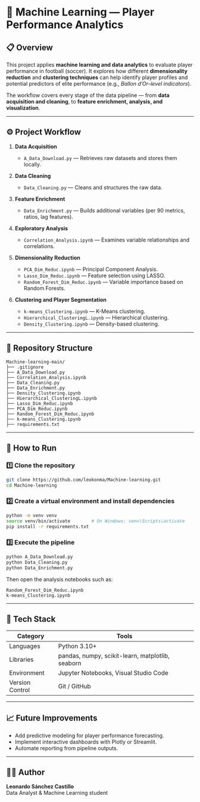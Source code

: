 # 🧠 Machine Learning — Player Performance Analytics

## 📋 Overview
This project applies **machine learning and data analytics** to evaluate player performance in football (soccer).
It explores how different **dimensionality reduction** and **clustering techniques** can help identify player profiles and potential predictors of elite performance (e.g., *Ballon d’Or–level indicators*).

The workflow covers every stage of the data pipeline — from **data acquisition and cleaning**, to **feature enrichment, analysis, and visualization**.

---

## ⚙️ Project Workflow

1. **Data Acquisition**
   - `A_Data_Download.py` — Retrieves raw datasets and stores them locally.

2. **Data Cleaning**
   - `Data_Cleaning.py` — Cleans and structures the raw data.

3. **Feature Enrichment**
   - `Data_Enrichment.py` — Builds additional variables (per 90 metrics, ratios, lag features).

4. **Exploratory Analysis**
   - `Correlation_Analysis.ipynb` — Examines variable relationships and correlations.

5. **Dimensionality Reduction**
   - `PCA_Dim_Reduc.ipynb` — Principal Component Analysis.
   - `Lasso_Dim_Reduc.ipynb` — Feature selection using LASSO.
   - `Random_Forest_Dim_Reduc.ipynb` — Variable importance based on Random Forests.

6. **Clustering and Player Segmentation**
   - `k-means_Clustering.ipynb` — K-Means clustering.
   - `Hierarchical_ClusteringL.ipynb` — Hierarchical clustering.
   - `Density_Clustering.ipynb` — Density-based clustering.

---

## 📂 Repository Structure

```
Machine-learning-main/
├── .gitignore
├── A_Data_Download.py
├── Correlation_Analysis.ipynb
├── Data_Cleaning.py
├── Data_Enrichment.py
├── Density_Clustering.ipynb
├── Hierarchical_ClusteringL.ipynb
├── Lasso_Dim_Reduc.ipynb
├── PCA_Dim_Reduc.ipynb
├── Random_Forest_Dim_Reduc.ipynb
├── k-means_Clustering.ipynb
├── requirements.txt
```

---

## 🚀 How to Run

### 1️⃣ Clone the repository
```bash
git clone https://github.com/leokonma/Machine-learning.git
cd Machine-learning
```

### 2️⃣ Create a virtual environment and install dependencies
```bash
python -m venv venv
source venv/bin/activate        # On Windows: venv\Scripts\activate
pip install -r requirements.txt
```

### 3️⃣ Execute the pipeline
```bash
python A_Data_Download.py
python Data_Cleaning.py
python Data_Enrichment.py
```

Then open the analysis notebooks such as:
```
Random_Forest_Dim_Reduc.ipynb
k-means_Clustering.ipynb
```

---

## 🧩 Tech Stack

| Category | Tools |
|-----------|-------|
| Languages | Python 3.10+ |
| Libraries | pandas, numpy, scikit-learn, matplotlib, seaborn |
| Environment | Jupyter Notebooks, Visual Studio Code |
| Version Control | Git / GitHub |

---

## 📈 Future Improvements
- Add predictive modeling for player performance forecasting.  
- Implement interactive dashboards with Plotly or Streamlit.  
- Automate reporting from pipeline outputs.

---

## 🧑‍💻 Author
**Leonardo Sánchez Castillo**  
Data Analyst & Machine Learning student  

